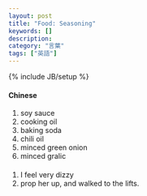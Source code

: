 ```yaml
---
layout: post
title: "Food: Seasoning"
keywords: []
description: 
category: "言葉"
tags: ["英語"]
---
```

{% include JB/setup %}

#### Chinese
1. soy sauce
2. cooking oil
3. baking soda
4. chili oil
5. minced green onion
6. minced gralic


#### 
1. I feel very dizzy
2. prop her up, and walked to the lifts.

